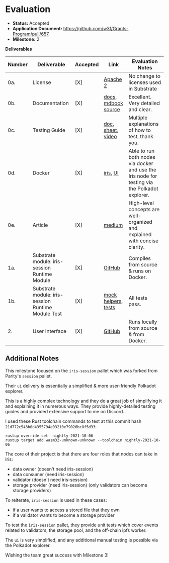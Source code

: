 # Evaluation

- **Status:** Accepted
- **Application Document:** https://github.com/w3f/Grants-Program/pull/657
- **Milestone:** 2

**Deliverables**

| Number | Deliverable                                        | Accepted | Link                                                                                                                                                                                                                                                                            | Evaluation Notes                                                                               |
| ------ | -------------------------------------------------- | -------- | ------------------------------------------------------------------------------------------------------------------------------------------------------------------------------------------------------------------------------------------------------------------------------- | ---------------------------------------------------------------------------------------------- |
| 0a.    | License                                            | [X]      | [Apache 2](https://github.com/iridium-labs/substrate/blob/iris-milestone-2/LICENSE-APACHE2)                                                                                                                                                                                     | No change to licenses used in Substrate                                                        |
| 0b.    | Documentation                                      | [X]      | [docs](https://iridium-labs.github.io/), [mdbook source](https://github.com/iridium-labs/iris-docs)                                                                                                                                                                             | Excellent. Very detailed and clear.                                                            |
| 0c.    | Testing Guide                                      | [X]      | [doc](https://docs.google.com/document/d/1yFH74_yyJTSBXK3Lw3--2jgtqkyUkS4GoDvXlUsTlfw/edit?usp=sharing), [sheet](https://docs.google.com/spreadsheets/d/1ksROv3IsPmsm-QMIoMEhf_PyPob8Fz37vo6xDWWCO6U/edit#gid=1041485929), [video](https://www.youtube.com/watch?v=cDmQKB_xsO8) | Multiple explanations of how to test, thank you.                                               |
| 0d.    | Docker                                             | [X]      | [iris](https://hub.docker.com/repository/docker/iridiumlabs/iris), [UI](https://hub.docker.com/repository/docker/iridiumlabs/iris-ui)                                                                                                                                           | Able to run both nodes via docker and use the Iris node for testing via the Polkadot explorer. |
| 0e.    | Article                                            | [X]      | [medium](https://medium.com/iridium/iris-a-next-gen-decentralized-storage-layer-part-2-16afbe0739e0)                                                                                                                                                                            | High-level concepts are well-organized and explained with concise clarity.                     |
| 1a.    | Substrate module: iris-session Runtime Module      | [X]      | [GitHub](https://github.com/iridium-labs/substrate/blob/iris_milestone_2/bin/node-template/pallets/iris-session/src/lib.rs)                                                                                                                                                     | Compiles from source & runs on Docker.                                                         |
| 1b.    | Substrate module: iris-session Runtime Module Test | [X]      | [mock helpers](https://github.com/iridium-labs/substrate/blob/iris_milestone_2/bin/node-template/pallets/iris-session/src/mock.rs), [tests](https://github.com/iridium-labs/substrate/blob/iris_milestone_2/bin/node-template/pallets/iris-session/src/tests.rs)                | All tests pass.                                                                                |
| 2.     | User Interface                                     | [X]      | [GitHub](https://github.com/iridium-labs/ui/tree/iris_milestone_2)                                                                                                                                                                                                              | Runs locally from source & from Docker.                                                        |

## Additional Notes

This milestone focused on the `iris-session` pallet which was forked from Parity's `session` pallet.

Their `ui` delivery is essentially a simplified & more user-friendly Polkadot explorer.

This is a highly complex technology and they do a great job of simplifying it and explaining it in numerous ways. They provide highly-detailed testing guides and provided extensive support to me on Discord.

I used these Rust toolchain commands to test at this commit hash `21d772c543b0d4355794e03210e79026bc8f5d33`:

```
rustup override set  nightly-2021-10-06
rustup target add wasm32-unknown-unknown --toolchain nightly-2021-10-06
```

The core of their project is that there are four roles that nodes can take in Iris:

- data owner (doesn't need iris-session)
- data consumer (need iris-session)
- validator (doesn't need iris-session)
- storage provider (need iris-session) (only validators can become storage providers)

To reiterate, `iris-session` is used in these cases:

- if a user wants to access a stored file that they own
- if a validator wants to become a storage provider

To test the `iris-session` pallet, they provide unit tests which cover events related to validators, the storage pool, and the off-chain ipfs worker.

The `ui` is very simplified, and any additional manual testing is possible via the Polkadot explorer.

Wishing the team great success with Milestone 3!

